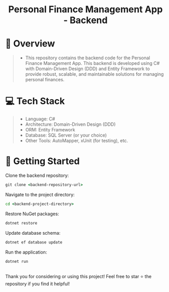 <h1 align="center">Personal Finance Management App - Backend</h1>

# 📝 Overview
> - This repository contains the backend code for the Personal Finance Management App. This backend is developed using C# with Domain-Driven Design (DDD) and Entity Framework to provide robust, scalable, and maintainable solutions for managing personal finances.

# 💻 Tech Stack
> - Language: C#
> - Architecture: Domain-Driven Design (DDD)
> - ORM: Entity Framework
> - Database: SQL Server (or your choice)
> - Other Tools: AutoMapper, xUnit (for testing), etc.

# 🚀 Getting Started
Clone the backend repository:
```cmd
git clone <backend-repository-url>
```
Navigate to the project directory: 
```cmd
cd <backend-project-directory>
```
Restore NuGet packages: 
```cmd
dotnet restore
```
Update database schema:
```cmd
dotnet ef database update
```
Run the application: 
```cmd
dotnet run
```

##
Thank you for considering or using this project! Feel free to star ⭐ the repository if you find it helpful!
